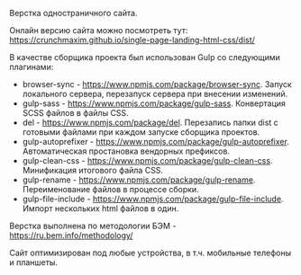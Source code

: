 Верстка одностраничного сайта.

Онлайн версию сайта можно посмотреть тут: https://crunchmaxim.github.io/single-page-landing-html-css/dist/

В качестве сборщика проекта был использован Gulp со следующими плагинами:
- browser-sync - https://www.npmjs.com/package/browser-sync. Запуск локального сервера, перезапуск сервера при внесении изменений.
- gulp-sass - https://www.npmjs.com/package/gulp-sass. Конвертация SCSS файлов в файлы CSS.
- del - https://www.npmjs.com/package/del. Перезапись папки dist с готовыми файлами при каждом запуске сборщика проектов.
- gulp-autoprefixer - https://www.npmjs.com/package/gulp-autoprefixer. Автоматическая простановка вендорных префиксов.
- gulp-clean-css - https://www.npmjs.com/package/gulp-clean-css. Минификация итогового файла CSS.
- gulp-rename - https://www.npmjs.com/package/gulp-rename. Переименование файлов в процессе сборки.
- gulp-file-include - https://www.npmjs.com/package/gulp-file-include. Импорт нескольких html файлов в один.

Верстка выполнена по методологии БЭМ - https://ru.bem.info/methodology/

Сайт оптимизирован под любые устройства, в т.ч. мобильные телефоны и планшеты.
